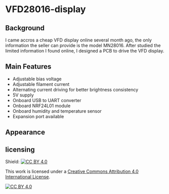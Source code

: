 # VFD28016-display
## Background
I came accros a cheap VFD display online several month ago, the only information the seller can provide is the model MN28016. After studied the limited information I found online, I designed a PCB to drive the VFD display.
## Main Features
* Adjustable bias voltage
* Adjustable filament current
* Alternating current driving for better brightness consistency
* 5V supply
* Onboard USB to UART converter
* Onboard NRF24L01 module
* Onboard humidity and temperature sensor
* Expansion port available
## Appearance

## licensing
Shield: [![CC BY 4.0][cc-by-shield]][cc-by]

This work is licensed under a
[Creative Commons Attribution 4.0 International License][cc-by].

[![CC BY 4.0][cc-by-image]][cc-by]

[cc-by]: http://creativecommons.org/licenses/by/4.0/
[cc-by-image]: https://i.creativecommons.org/l/by/4.0/88x31.png
[cc-by-shield]: https://img.shields.io/badge/License-CC%20BY%204.0-lightgrey.svg
